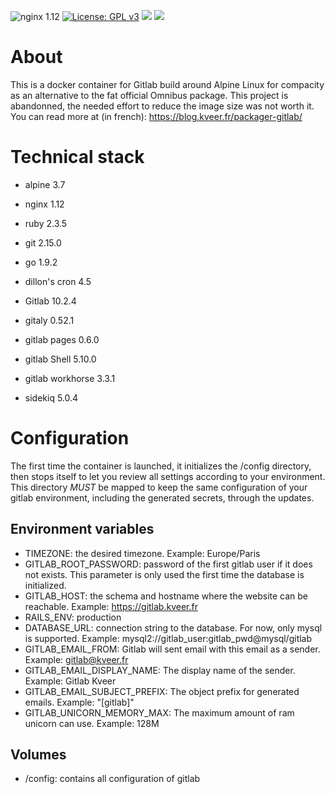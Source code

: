 ![nginx 1.12](https://img.shields.io/badge/nginx-1.12-brightgreen.svg) [![License: GPL v3](https://img.shields.io/github/license/LordVeovis/docker-gitlab.svg)](https://www.gnu.org/licenses/gpl-3.0) [![](https://img.shields.io/docker/pulls/veovis/gitlab.svg)](https://hub.docker.com/r/veovis/gitlab/ 'Docker Hub') [![](https://img.shields.io/docker/build/veovis/gitlab.svg)](https://hub.docker.com/r/veovis/gitlab/builds/ 'Docker Hub')

# About

This is a docker container for Gitlab build around Alpine Linux for compacity as an alternative to the fat official Omnibus package.
This project is abandonned, the needed effort to reduce the image size was not worth it. You can read more at (in french):  https://blog.kveer.fr/packager-gitlab/

# Technical stack

* alpine 3.7
* nginx 1.12
* ruby 2.3.5
* git 2.15.0
* go 1.9.2
* dillon's cron 4.5

* Gitlab 10.2.4
* gitaly 0.52.1
* gitlab pages 0.6.0
* gitlab Shell 5.10.0
* gitlab workhorse 3.3.1
* sidekiq 5.0.4

# Configuration

The first time the container is launched, it initializes the /config directory, then stops itself to let you review all settings according to your environment. This directory *MUST* be mapped to keep the same configuration of your gitlab environment, including the generated secrets, through the updates.

## Environment variables

* TIMEZONE: the desired timezone. Example: Europe/Paris
* GITLAB_ROOT_PASSWORD: password of the first gitlab user if it does not exists. This parameter is only used the first time the database is initialized.
* GITLAB_HOST: the schema and hostname where the website can be reachable. Example: https://gitlab.kveer.fr
* RAILS_ENV: production
* DATABASE_URL: connection string to the database. For now, only mysql is supported. Example: mysql2://gitlab_user:gitlab_pwd@mysql/gitlab
* GITLAB_EMAIL_FROM: Gitlab will sent email with this email as a sender. Example: gitlab@kveer.fr
* GITLAB_EMAIL_DISPLAY_NAME: The display name of the sender. Example: Gitlab Kveer
* GITLAB_EMAIL_SUBJECT_PREFIX: The object prefix for generated emails. Example: "[gitlab]"
* GITLAB_UNICORN_MEMORY_MAX: The maximum amount of ram unicorn can use. Example: 128M

## Volumes

* /config: contains all configuration of gitlab


